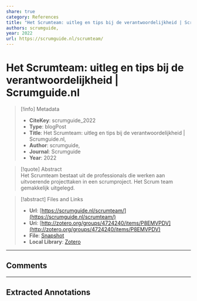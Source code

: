 ```yaml
---
share: true
category: References
title: "Het Scrumteam: uitleg en tips bij de verantwoordelijkheid | Scrumguide.nl"
authors: scrumguide,
year: 2022
url: https://scrumguide.nl/scrumteam/
---
```

  
# Het Scrumteam: uitleg en tips bij de verantwoordelijkheid | Scrumguide.nl  
  
> [!info] Metadata  
> - **CiteKey**: scrumguide_2022  
> - **Type**: blogPost  
> - **Title**: Het Scrumteam: uitleg en tips bij de verantwoordelijkheid | Scrumguide.nl,   
> - **Author**: scrumguide,  
> - **Journal**: Scrumguide   
> - **Year**: 2022   
  
> [!quote] Abstract  
> Het Scrumteam bestaat uit de professionals die werken aan uitvoerende projecttaken in een scrumproject. Het Scrum team gemakkelijk uitgelegd.  
  
> [!abstract] Files and Links  
> - **Url**: [https://scrumguide.nl/scrumteam/](https://scrumguide.nl/scrumteam/)  
> - **Uri**: [http://zotero.org/groups/4724240/items/P8EMVPDV](http://zotero.org/groups/4724240/items/P8EMVPDV)  
> - **File**: [Snapshot](file:///Users/jan/Zotero/storage/LMM58I4J/scrumteam.html)  
> - **Local Library**: [Zotero]((zotero://select/groups/4724240/items/P8EMVPDV))  
  
----  
  
## Comments  
  
  
  
----  
  
## Extracted Annotations  
  

